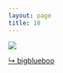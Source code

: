 ```yaml
---
layout: page
title: 18
---
```


<img src="https://raw.githubusercontent.com/qrush/gifs/master/gifs/18.gif" />

<a href="http://www.reddit.com/r/Cinema4D/comments/2c5ab1/photon_highway_perfect_loop_octane/">&#8627; bigblueboo</a>

